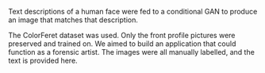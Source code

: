 Text descriptions of a human face were fed to a conditional GAN to produce an image that matches that description.

The ColorFeret dataset was used. Only the front profile pictures were preserved and trained on.
We aimed to build an application that could function as a forensic artist. 
The images were all manually labelled, and the text is provided here.
